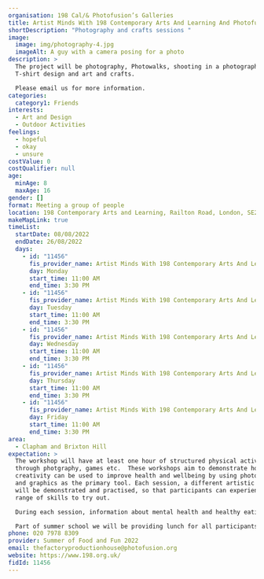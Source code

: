 ```yaml
---
organisation: 198 Cal/& Photofusion’s Galleries
title: Artist Minds With 198 Contemporary Arts And Learning And Photofusion
shortDescription: "Photography and crafts sessions "
image:
  image: img/photography-4.jpg
  imageAlt: A guy with a camera posing for a photo
description: >
  The project will be photography, Photowalks, shooting in a photography studio,
  T-shirt design and art and crafts.

  Please email us for more information. 
categories:
  category1: Friends
interests:
  - Art and Design
  - Outdoor Activities
feelings:
  - hopeful
  - okay
  - unsure
costValue: 0
costQualifier: null
age:
  minAge: 8
  maxAge: 16
gender: []
format: Meeting a group of people
location: 198 Contemporary Arts and Learning, Railton Road, London, SE24 0JT
makeMapLink: true
timeList:
  startDate: 08/08/2022
  endDate: 26/08/2022
  days:
    - id: "11456"
      fis_provider_name: Artist Minds With 198 Contemporary Arts And Learning And Photofusion
      day: Monday
      start_time: 11:00 AM
      end_time: 3:30 PM
    - id: "11456"
      fis_provider_name: Artist Minds With 198 Contemporary Arts And Learning And Photofusion
      day: Tuesday
      start_time: 11:00 AM
      end_time: 3:30 PM
    - id: "11456"
      fis_provider_name: Artist Minds With 198 Contemporary Arts And Learning And Photofusion
      day: Wednesday
      start_time: 11:00 AM
      end_time: 3:30 PM
    - id: "11456"
      fis_provider_name: Artist Minds With 198 Contemporary Arts And Learning And Photofusion
      day: Thursday
      start_time: 11:00 AM
      end_time: 3:30 PM
    - id: "11456"
      fis_provider_name: Artist Minds With 198 Contemporary Arts And Learning And Photofusion
      day: Friday
      start_time: 11:00 AM
      end_time: 3:30 PM
area:
  - Clapham and Brixton Hill
expectation: >
  The workshop will have at least one hour of structured physical activity
  through photgraphy, games etc.  These workshops aim to demonstrate how
  creativity can be used to improve health and wellbeing by using photography
  and graphics as the primary tool. Each session, a different artistic technique
  will be demonstrated and practised, so that participants can experience a
  range of skills to try out.  

  During each session, information about mental health and healthy eating will be presented and discussed in the group, whilst undertaking the activity which will allow for a space where participants can be creative, social and share ideas. 

  Part of summer school we will be providing lunch for all participants. 
phone: 020 7978 8309
provider: Summer of Food and Fun 2022
email: thefactoryproductionhouse@photofusion.org
website: https://www.198.org.uk/
fidId: 11456
---
```

